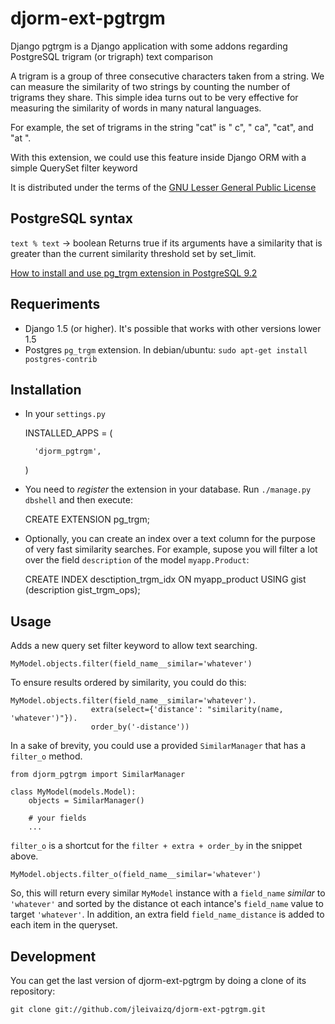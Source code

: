 djorm-ext-pgtrgm
================

Django pgtrgm is a Django application with some addons regarding PostgreSQL trigram
(or trigraph) text comparison

A trigram is a group of three consecutive characters taken from a string. We can
measure the similarity of two strings by counting the number of trigrams they share.
This simple idea turns out to be very effective for measuring the similarity of words
in many natural languages.

For example, the set of trigrams in the string "cat" is " c", " ca", "cat", and "at ".

With this extension, we could use this feature inside Django ORM with a simple
QuerySet filter keyword

It is distributed under the terms of the [GNU Lesser General Public
License](http://www.gnu.org/licenses/lgpl.html)

PostgreSQL syntax
-----------------

`text % text` -> boolean Returns true if its arguments have a similarity that is greater
than the current similarity threshold set by set_limit.

[How to install and use pg_trgm extension in PostgreSQL 9.2](http://www.postgresql.org/docs/9.2/static/pgtrgm.html)


Requeriments
------------

- Django 1.5 (or higher). It's possible that works with other versions lower 1.5
- Postgres `pg_trgm` extension. In debian/ubuntu: `sudo apt-get install postgres-contrib`


Installation
------------

- In your `settings.py`

    INSTALLED_APPS = (

        'djorm_pgtrgm',
    )

- You need to *register* the extension in your database. Run `./manage.py dbshell` and then execute:

    CREATE EXTENSION pg_trgm;

- Optionally, you can create an index over a text column for the purpose of very fast similarity searches. For example, supose you will filter a lot over the field
`description` of the model `myapp.Product`:

    CREATE INDEX desctiption_trgm_idx ON myapp_product USING gist (description gist_trgm_ops);


Usage
-----------

Adds a new query set filter keyword to allow text searching.

    MyModel.objects.filter(field_name__similar='whatever')

To ensure results ordered by similarity, you could do this:

    MyModel.objects.filter(field_name__similar='whatever').
                      extra(select={'distance': "similarity(name, 'whatever')"}).
                      order_by('-distance'))

In a sake of brevity, you could use a provided `SimilarManager` that has a `filter_o`
method.

    from djorm_pgtrgm import SimilarManager

    class MyModel(models.Model):
        objects = SimilarManager()

        # your fields
        ...

`filter_o` is a shortcut for the `filter + extra + order_by` in the snippet above.

    MyModel.objects.filter_o(field_name__similar='whatever')

So, this will return every similar `MyModel` instance with a `field_name` *similar*
to `'whatever'` and sorted by the distance ot each intance's `field_name` value to target `'whatever'`. In addition, an extra field `field_name_distance` is added
to each item in the queryset.



Development
-----------

You can get the last version of djorm-ext-pgtrgm by doing a clone
of its repository:

    git clone git://github.com/jleivaizq/djorm-ext-pgtrgm.git
